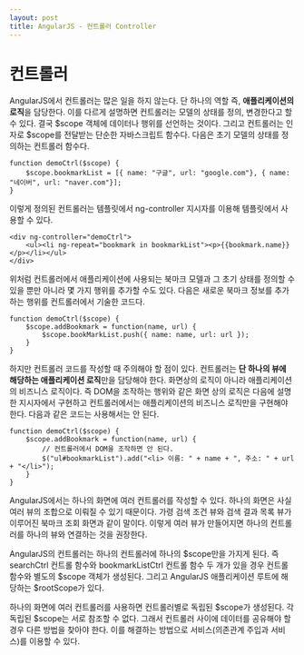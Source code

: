 ```yaml
---
layout: post
title: AngularJS - 컨트롤러 Controller
---
```


# 컨트롤러
AngularJS에서 컨트롤러는 많은 일을 하지 않는다. 단 하나의 역할 즉, **애플리케이션의 로직**을 담당한다. 이를 다르게 설명하면 컨트롤러는 모델의 
상태를 정의, 변경한다고 할 수 있다. 결국 $scope 객체에 데이터나 행위를 선언하는 것이다. 그리고 컨트롤러는 인자로 $scope를 전달받는 단순한 
자바스크립트 함수다. 다음은 초기 모델의 상태를 정의하는 컨트롤러 함수다.

    function demoCtrl($scope) {
        $scope.bookmarkList = [{ name: "구글", url: "google.com"}, { name: "네이버", url: "naver.com"}];
    }
    
이렇게 정의된 컨트롤러는 템플릿에서 ng-controller 지시자를 이용해 템플릿에서 사용할 수 있다.

    <div ng-controller="demoCtrl">
        <ul><li ng-repeat="bookmark in bookmarkList"><p>{{bookmark.name}}</p></li></ul>
    </div>
    
위처럼 컨트롤러에서 애플리케이션에 사용되는 북마크 모델과 그 초기 상태를 정의할 수 있을 뿐만 아니라 몇 가지 행위를 추가할 수도 있다. 다음은 
새로운 북마크 정보를 추가하는 행위를 컨트롤러에서 기술한 코드다.

    function demoCtrl($scope) {
        $scope.addBookmark = function(name, url) {
            $scope.bookMarkList.push({ name: name, url: url });
        }
    }
    
하지만 컨트롤러 코드를 작성할 때 주의해야 할 점이 있다. 컨트롤러는 **단 하나의 뷰에 해당하는 애플리케이션 로직**만을 담당해야 한다. 화면상의 
로직이 아니라 애플리케이션의 비즈니스 로직이다. 즉 DOM을 조작하는 행위와 같은 화면 상의 로직은 다음에 설명한 지시자에서 구현하고 컨트롤러에서는 
애플리케이션의 비즈니스 로직만을 구현해야 한다. 다음과 같은 코드는 사용해서는 안 된다.

    function demoCtrl($scope) {
        $scope.addBookmark = function(name, url) {
            // 컨트롤러에서 DOM을 조작하면 안 된다.
            $("ul#bookmarkList").add("<li> 이름: " + name + ", 주소: " + url + "</li>");
        }
    }
    
AngularJS에서는 하나의 화면에 여러 컨트롤러를 작성할 수 있다. 하나의 화면은 사실 여러 뷰의 조합으로 이뤄질 수 있기 때문이다. 가령 검색 조건 뷰와 
검색 결과 목록 뷰가 이루어진 북마크 조회 화면과 같이 말이다. 이렇게 여러 뷰가 만들어지면 하나의 컨트롤러를 하나의 뷰와 연결하는 것을 권장한다.
    
AngularJS의 컨트롤러는 하나의 컨트롤러에 하나의 $scope만을 가지게 된다. 즉 searchCtrl 컨트롤 함수와 bookmarkListCtrl 컨트롤 함수 두 개가 
있을 경우 컨트롤 함수와 별도의 $scope 객체가 생성된다. 그리고 AngularJS 애플리케이션 루트에 해당하는 $rootScope가 있다.

하나의 화면에 여러 컨트롤러를 사용하면 컨트롤러별로 독립된 $scope가 생성된다. 각 독립된 $scope는 서로 참조할 수 없다. 그래서 컨트롤러 사이에 
데이터를 공유해야 할 경우 다른 방법을 찾아야 한다. 이를 해결하는 방법으로 서비스(의존관계 주입과 서비스)를 이용할 수 있다.